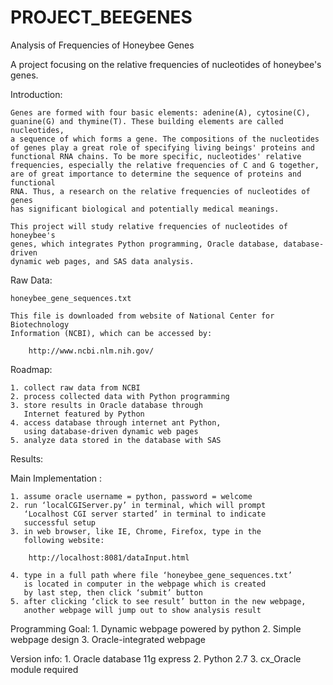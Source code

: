 PROJECT_BEEGENES
================
Analysis of Frequencies of Honeybee Genes

A project focusing on the relative frequencies of nucleotides of honeybee's genes.

Introduction:

	Genes are formed with four basic elements: adenine(A), cytosine(C),
	guanine(G) and thymine(T). These building elements are called nucleotides,
	a sequence of which forms a gene. The compositions of the nucleotides
	of genes play a great role of specifying living beings' proteins and 
	functional RNA chains. To be more specific, nucleotides' relative
	frequencies, especially the relative frequencies of C and G together, 
	are of great importance to determine the sequence of proteins and functional
	RNA. Thus, a research on the relative frequencies of nucleotides of genes
	has significant biological and potentially medical meanings.

	This project will study relative frequencies of nucleotides of honeybee's 
	genes, which integrates Python programming, Oracle database, database-driven
	dynamic web pages, and SAS data analysis.
	
Raw Data:

	honeybee_gene_sequences.txt
	
	This file is downloaded from website of National Center for Biotechnology 
	Information (NCBI), which can be accessed by:
	
		http://www.ncbi.nlm.nih.gov/

Roadmap:
	
	1. collect raw data from NCBI
	2. process collected data with Python programming
	3. store results in Oracle database through 
	   Internet featured by Python
	4. access database through internet ant Python, 
	   using database-driven dynamic web pages
	5. analyze data stored in the database with SAS 


Results:

Main Implementation :

	1. assume oracle username = python, password = welcome
	2. run ‘localCGIServer.py’ in terminal, which will prompt 
	   ‘Localhost CGI server started’ in terminal to indicate 
	   successful setup
	3. in web browser, like IE, Chrome, Firefox, type in the 
	   following website:   
		
		http://localhost:8081/dataInput.html
	
	4. type in a full path where file ‘honeybee_gene_sequences.txt’
	   is located in computer in the webpage which is created 
	   by last step, then click ‘submit’ button
	5. after clicking ‘click to see result’ button in the new webpage,
	   another webpage will jump out to show analysis result

Programming Goal: 
    1. Dynamic webpage powered by python
    2. Simple webpage design 
    3. Oracle-integrated webpage

Version info:
	1. Oracle database 11g express
	2. Python 2.7
	3. cx_Oracle module required
